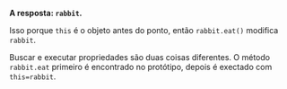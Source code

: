 **A resposta: `rabbit`.**

Isso porque `this` é o objeto antes do ponto, então `rabbit.eat()` modifica `rabbit`.

Buscar e executar propriedades são duas coisas diferentes.
O método `rabbit.eat` primeiro é encontrado no protótipo, depois é exectado com `this=rabbit`.
